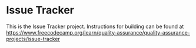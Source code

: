 # Issue Tracker

This is the Issue Tracker project. Instructions for building can be found at <https://www.freecodecamp.org/learn/quality-assurance/quality-assurance-projects/issue-tracker>
